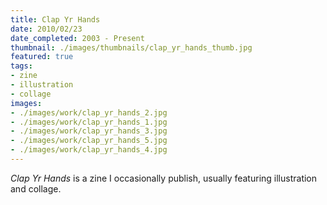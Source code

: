 ```yaml
---
title: Clap Yr Hands
date: 2010/02/23
date_completed: 2003 - Present
thumbnail: ./images/thumbnails/clap_yr_hands_thumb.jpg
featured: true
tags:
- zine
- illustration
- collage
images:
- ./images/work/clap_yr_hands_2.jpg
- ./images/work/clap_yr_hands_1.jpg
- ./images/work/clap_yr_hands_3.jpg
- ./images/work/clap_yr_hands_5.jpg
- ./images/work/clap_yr_hands_4.jpg
---
```


<i>Clap Yr Hands</i> is a zine I occasionally publish, usually featuring illustration and collage.
